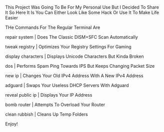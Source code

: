 This Project Was Going To Be For My Personal Use But I Decided To Share It So Here It Is
You Can Either Look Like Some Hack Or Use It To Make Life Easier

THe Commands For The Regular Terminal Are


repair system | Does The Classic DISM+SFC Scan Automatically

tweak registry | Optimizes Your Registry Settings For Gaming

display characters | Displays Unicode Characters But Kinda Broken

dos | Performs Spam Ping Towards IPS But Keeps Changing Packet Size

new ip | Changes Your Old IPv4 Address With A New IPv4 Address

adguard | Swaps Your Useless DHCP Servers With Adguard

reveal public ip | Displays Your IP Address

bomb router | Attempts To Overload Your Router

clean rubbish | Cleans Up Temp Folders


Enjoy!
